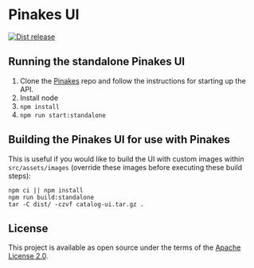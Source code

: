 # Pinakes UI
[![Dist release](https://github.com/ansible/pinakes-ui/actions/workflows/dist-release.yml/badge.svg)](https://github.com/ansible/pinakes-ui/actions/workflows/dist-release.yml)

## Running the standalone Pinakes UI
1. Clone the [Pinakes](https://github.com/ansible/pinakes) repo and follow the instructions for starting up the API.
2. Install node
3. `npm install`
4. `npm run start:standalone`


## Building the Pinakes UI for use with Pinakes

This is useful if you would like to build the UI with custom images within `src/assets/images` (override these images before executing these build steps):

```
npm ci || npm install
npm run build:standalone
tar -C dist/ -czvf catalog-ui.tar.gz .
```


## License

This project is available as open source under the terms of the [Apache License 2.0](http://www.apache.org/licenses/LICENSE-2.0).
